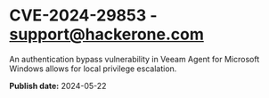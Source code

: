 # CVE-2024-29853 - support@hackerone.com

An authentication bypass vulnerability in Veeam Agent for Microsoft Windows allows for local privilege escalation.

**Publish date:** 2024-05-22
